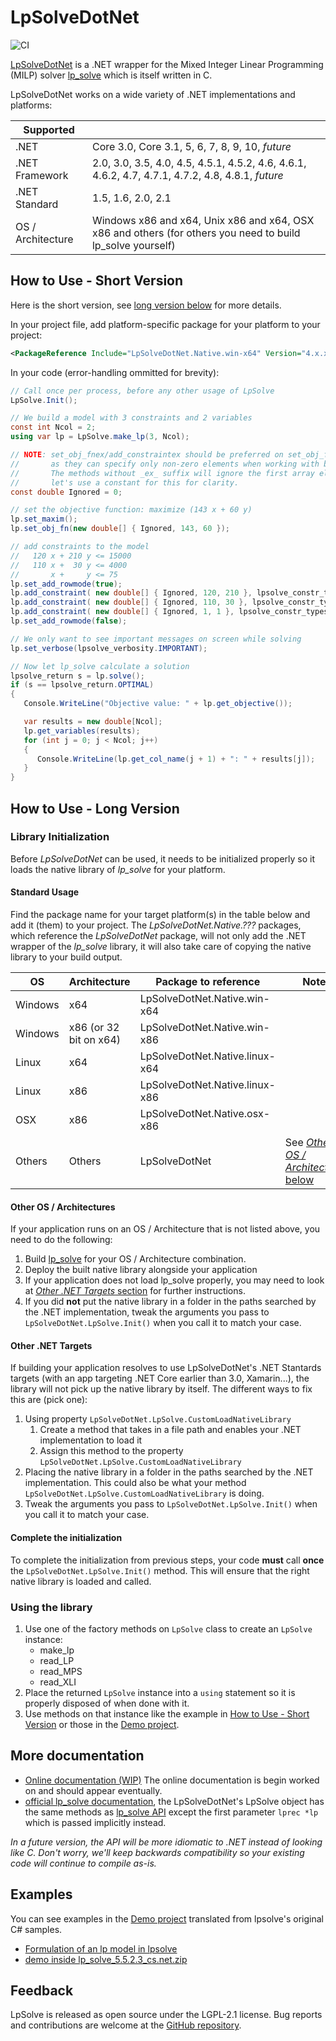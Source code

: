 # LpSolveDotNet

![CI](https://github.com/MarcelGosselin/LpSolveDotNet/workflows/CI/badge.svg)

[LpSolveDotNet](https://github.com/MarcelGosselin/LpSolveDotNet) is a .NET wrapper for the Mixed Integer Linear Programming (MILP) solver [lp_solve](https://github.com/lp-solve/lp_solve) which is itself written in C.

LpSolveDotNet works on a wide variety of .NET implementations and platforms:

| Supported | |
| -- | -- |
| .NET | Core 3.0, Core 3.1, 5, 6, 7, 8, 9, 10, _future_ |
| .NET Framework | 2.0, 3.0, 3.5, 4.0, 4.5, 4.5.1, 4.5.2, 4.6, 4.6.1, 4.6.2, 4.7, 4.7.1, 4.7.2, 4.8, 4.8.1, _future_ |
| .NET Standard | 1.5, 1.6, 2.0, 2.1 |
| OS / Architecture | Windows x86 and x64, Unix x86 and x64, OSX x86 and others (for others you need to build lp_solve yourself) |

## How to Use - Short Version

Here is the short version, see [long version below](#how-to-use---long-version) for more details.

In your project file, add platform-specific package for your platform to your project: 
```xml
<PackageReference Include="LpSolveDotNet.Native.win-x64" Version="4.x.x"/>
```

In your code (error-handling ommitted for brevity):
```cs
// Call once per process, before any other usage of LpSolve
LpSolve.Init();

// We build a model with 3 constraints and 2 variables
const int Ncol = 2;
using var lp = LpSolve.make_lp(3, Ncol);

// NOTE: set_obj_fnex/add_constraintex should be preferred on set_obj_fn/add_constraint
//       as they can specify only non-zero elements when working with big model.
//       The methods without _ex_ suffix will ignore the first array element so
//       let's use a constant for this for clarity.
const double Ignored = 0;

// set the objective function: maximize (143 x + 60 y)
lp.set_maxim();
lp.set_obj_fn(new double[] { Ignored, 143, 60 });

// add constraints to the model
//   120 x + 210 y <= 15000
//   110 x +  30 y <= 4000
//       x +     y <= 75
lp.set_add_rowmode(true);
lp.add_constraint( new double[] { Ignored, 120, 210 }, lpsolve_constr_types.LE, 15000);
lp.add_constraint( new double[] { Ignored, 110, 30 }, lpsolve_constr_types.LE, 4000);
lp.add_constraint( new double[] { Ignored, 1, 1 }, lpsolve_constr_types.LE, 75);
lp.set_add_rowmode(false);

// We only want to see important messages on screen while solving
lp.set_verbose(lpsolve_verbosity.IMPORTANT);

// Now let lp_solve calculate a solution
lpsolve_return s = lp.solve();
if (s == lpsolve_return.OPTIMAL)
{
   Console.WriteLine("Objective value: " + lp.get_objective());

   var results = new double[Ncol];
   lp.get_variables(results);
   for (int j = 0; j < Ncol; j++)
   {
      Console.WriteLine(lp.get_col_name(j + 1) + ": " + results[j]);
   }
}
```

## How to Use - Long Version

### Library Initialization

Before _LpSolveDotNet_ can be used, it needs to be initialized properly so it loads the native library of _lp_solve_ for your platform.

#### Standard Usage

Find the package name for your target platform(s) in the table below and add it (them) to your project. The _LpSolveDotNet.Native.???_ packages, which reference the _LpSolveDotNet_ package, will not only add the .NET wrapper of the _lp_solve_ library, it will also take care of copying the native library to your build output.

| OS      | Architecture | Package to reference | Notes |
| ------- | ------------ | -------------------- | -- |
| Windows | x64          | LpSolveDotNet.Native.win-x64 | |
| Windows | x86 (or 32 bit on x64) | LpSolveDotNet.Native.win-x86 | |
| Linux   | x64          | LpSolveDotNet.Native.linux-x64 | |
| Linux   | x86          | LpSolveDotNet.Native.linux-x86 | |
| OSX     | x86          | LpSolveDotNet.Native.osx-x86 | |
| Others  | Others       | LpSolveDotNet | See [_Other OS / Architectures_ below](#other-os--architectures) |

#### Other OS / Architectures

If your application runs on an OS / Architecture that is not listed above, you need to do the following:

1. Build [lp_solve](https://github.com/lp-solve/lp_solve) for your OS / Architecture combination.
1. Deploy the built native library alongside your application
1. If your application does not load lp_solve properly, you may need to look at [_Other .NET Targets_ section](#other-net-targets) for further instructions.
1. If you did **not** put the native library in a folder in the paths searched by the .NET implementation, tweak the arguments you pass to `LpSolveDotNet.LpSolve.Init()` when you call it to match your case.

#### Other .NET Targets

If building your application resolves to use LpSolveDotNet's .NET Stantards targets (with an app targeting .NET Core earlier than 3.0, Xamarin...), the library will not pick up the native library by itself. The different ways to fix this are (pick one):

1. Using property `LpSolveDotNet.LpSolve.CustomLoadNativeLibrary`
   1. Create a method that takes in a file path and enables your .NET implementation to load it
   1. Assign this method to the property `LpSolveDotNet.LpSolve.CustomLoadNativeLibrary`
1. Placing the native library in a folder in the paths searched by the .NET implementation. This could also be what your method `LpSolveDotNet.LpSolve.CustomLoadNativeLibrary` is doing.
1. Tweak the arguments you pass to `LpSolveDotNet.LpSolve.Init()` when you call it to match your case.

#### Complete the initialization

To complete the initialization from previous steps, your code **must** call **once** the `LpSolveDotNet.LpSolve.Init()` method. This will ensure that the right native library is loaded and called.

### Using the library

1. Use one of the factory methods on `LpSolve` class to create an `LpSolve` instance:
   * make_lp
   * read_LP
   * read_MPS
   * read_XLI
1. Place the returned `LpSolve` instance into a `using` statement so it is properly disposed of when done with it.
1. Use methods on that instance like the example in [How to Use - Short Version](#how-to-use---short-version) or those in the [Demo project](https://github.com/MarcelGosselin/LpSolveDotNet/tree/master/src/LpSolveDotNet.Demo).

## More documentation

- [Online documentation (WIP)](https://marcelgosselin.github.io/LpSolveDotNet/) The online documentation is begin worked on and should appear eventually.
- [official lp_solve documentation](https://lp-solve.github.io/), the LpSolveDotNet's LpSolve object has the same methods as [lp_solve API](https://lp-solve.github.io/lp_solveAPIreference.htm) except the first parameter `lprec *lp` which is passed implicitly instead.

*In a future version, the API will be more idiomatic to .NET instead of looking like C.*
*Don't worry, we'll keep backwards compatibility so your existing code will continue to compile as-is.*

## Examples

You can see examples in the [Demo project](https://github.com/MarcelGosselin/LpSolveDotNet/tree/master/src/LpSolveDotNet.Demo) translated from lpsolve's original C# samples.

* [Formulation of an lp model in lpsolve](https://github.com/MarcelGosselin/LpSolveDotNet/tree/master/src/LpSolveDotNet.Demo/FormulateSample.cs)
* [demo inside lp_solve_5.5.2.3_cs.net.zip](https://github.com/MarcelGosselin/LpSolveDotNet/tree/master/src/LpSolveDotNet.Demo/OriginalSample.cs)

## Feedback

LpSolve is released as open source under the LGPL-2.1 license. Bug reports and contributions are welcome at the [GitHub repository](https://github.com/MarcelGosselin/LpSolveDotNet).
